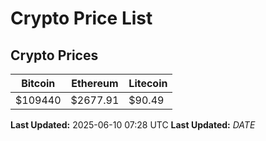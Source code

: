 # Crypto Price List

## Crypto Prices
| Bitcoin | Ethereum | Litecoin |
| ------- | -------- | -------- |
| $109440 | $2677.91 | $90.49 |
**Last Updated:** 2025-06-10 07:28 UTC
**Last Updated:** $DATE$
